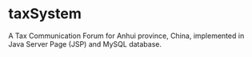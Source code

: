 # taxSystem  
 A Tax Communication Forum for Anhui province, China, implemented in Java Server Page (JSP) and MySQL database. 
 
